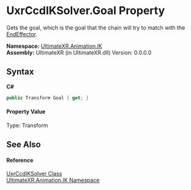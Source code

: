 # UxrCcdIKSolver.Goal Property 
 

Gets the goal, which is the goal that the chain will try to match with the <a href="P_UltimateXR_Animation_IK_UxrCcdIKSolver_EndEffector">EndEffector</a>.

**Namespace:**&nbsp;<a href="N_UltimateXR_Animation_IK">UltimateXR.Animation.IK</a><br />**Assembly:**&nbsp;UltimateXR (in UltimateXR.dll) Version: 0.0.0.0

## Syntax

**C#**<br />
``` C#
public Transform Goal { get; }
```


#### Property Value
Type: Transform

## See Also


#### Reference
<a href="T_UltimateXR_Animation_IK_UxrCcdIKSolver">UxrCcdIKSolver Class</a><br /><a href="N_UltimateXR_Animation_IK">UltimateXR.Animation.IK Namespace</a><br />